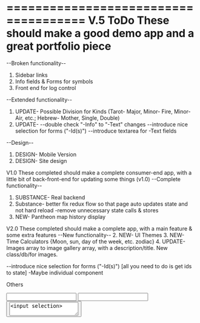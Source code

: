 =====================================
V.5 ToDo These should make a good demo app and a great portfolio piece
=====================================
--Broken functionality--
1. Sidebar links
2. Info fields & Forms for symbols
3. Front end for log control

--Extended functionality--
1. UPDATE- Possible Division for Kinds (Tarot- Major, Minor- Fire, Minor- Air, etc.; Hebrew- Mother, Single, Double)
3. UPDATE- --double check "-Info" to "-Text" changes
--introduce nice selection for forms ("-Id(s)")
--introduce textarea for -Text fields

--Design--
1. DESIGN- Mobile Version
2. DESIGN- Site design

V1.0 These completed should make a complete consumer-end app, with a little bit of back-front-end for updating some things (v1.0)
--Complete functionality--
1. SUBSTANCE- Real backend
2. Substance- better fix redux flow so that page auto updates state and not hard reload
-remove unnecessary state calls & stores
1. NEW- Pantheon map history display

V2.0 These completed should make a complete app, with a main feature & some extra features
--New functionality--
2. NEW- UI Themes
3. NEW- Time Calculators {Moon, sun, day of the week, etc. zodiac}
4. UPDATE- Images array to image gallery array, with a description/title. New class/db/for images.





--introduce nice selection for forms ("-Id(s)") [all you need to do is get ids to state]
-Maybe individual component
<p>Others <span onclick-delete></p>
<input text onchange-effect-selection >
<input selection>
<button confirm onclick-add-or-replace-selection-to-array>

<textarea onchange-effect-input-selection>
<input selection>




for sidebar & own page
------------------
Day of Week- Wednesday (Odin, Zues, Jupiter)
-----
Moon Phase- Full          Sun phase- High
Moon in- Aries            Sun in- Leo
-----
Sun in- Leo for
Moon in- Aries for 3 days, then Capricorn
Mercury Rx in- Sagitarius for 23 days, then Scorpio
...
Jupter in- Taurus for 8 years, then Virgo
-----
